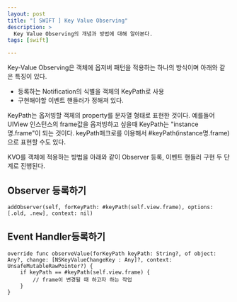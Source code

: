 ```yaml
---
layout: post
title: "[ SWIFT ] Key Value Observing"
description: >
  Key Value Observing의 개념과 방법에 대해 알아본다. 
tags: [swift]

---
```


Key-Value Observing은 객체에 옵저버 패턴을 적용하는 하나의 방식이며
아래와 같은 특징이 있다. 
- 등록하는 Notification의 식별을 객체의 KeyPath로 사용
- 구현해야할 이벤트 핸들러가 정해져 있다. 

KeyPath는 옵저빙할 객체의 property를 문자열 형태로 표현한 것이다. 
예를들어 UIView 인스턴스의 frame값을 옵저빙하고 싶을때 KeyPath는 "instance명.frame"이 되는 것이다. 
keyPath매크로를 이용해서 #keyPath(instance명.frame)으로 표현할 수도 있다. 

KVO를 객체에 적용하는 방법을 아래와 같이 Observer 등록, 이벤트 핸들러 구현 두 단계로 진행된다. 

## Observer 등록하기
~~~
addObserver(self, forKeyPath: #keyPath(self.view.frame), options: [.old, .new], context: nil)
~~~

## Event Handler등록하기 
~~~
override func observeValue(forKeyPath keyPath: String?, of object: Any?, change: [NSKeyValueChangeKey : Any]?, context: UnsafeMutableRawPointer?) {
    if keyPath == #keyPath(self.view.frame) {
        // frame이 변경될 때 하고자 하는 작업
    }
}
~~~

